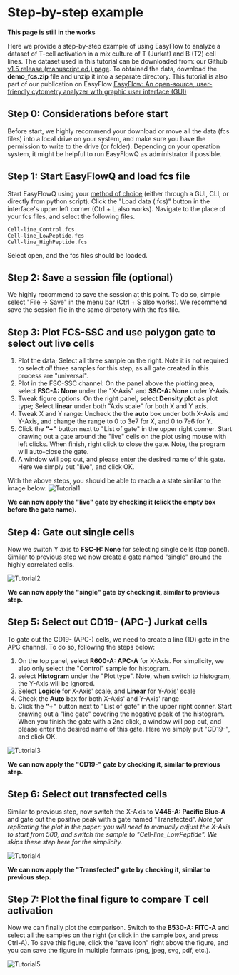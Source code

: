 # Step-by-step example
**This page is still in the works**

Here we provide a step-by-step example of using EasyFlow to analyze a dataset of T-cell activation in a mix culture of T (Jurkat) and B (T2) cell lines.
The dataset used in this tutorial can be downloaded from: our Github [v1.5 release (manuscript ed.) page](https://github.com/ym3141/EasyFlowQ/releases/tag/v1.5.6). To obtained the data, download the **demo_fcs.zip** file and unzip it into a separate directory. This tutorial is also part of our publication on EasyFlow [EasyFlow: An open-source, user-friendly cytometry analyzer with graphic user interface (GUI)]()

## Step 0: Considerations before start
Before start, we highly recommend your download or move all the data (fcs files) into a local drive on your system, and make sure you have the permission to write to the drive (or folder). Depending on your operation system, it might be helpful to run EasyFlowQ as administrator if possible.

## Step 1: Start EasyFlowQ and load fcs file
Start EasyFlowQ using your [method of choice](README.md#download-install-and-run) (either through a GUI, CLI, or directly from python script). Click the "Load data (.fcs)" button in the interface's upper left corner (Ctrl + L also works). Navigate to the place of your fcs files, and select the following files.

    Cell-line_Control.fcs
    Cell-line_LowPeptide.fcs
    Cell-line_HighPeptide.fcs

Select open, and the fcs files should be loaded.

## Step 2: Save a session file (optional)
We highly recommend to save the session at this point. To do so, simple select "File -> Save" in the menu bar (Ctrl + S also works). We recommend save the session file in the same directory with the fcs file.

## Step 3: Plot FCS-SSC and use polygon gate to select out live cells
1. Plot the data; Select all three sample on the right. Note it is not required to select *all* three samples for this step, as all gate created in this process are "universal".
2. Plot in the FSC-SSC channel: On the panel above the plotting area, select **FSC-A: None** under the "X-Axis" and **SSC-A: None** under Y-Axis.
3. Tweak figure options: On the right panel, select **Density plot** as plot type; Select **linear** under both "Axis scale" for both X and Y axis. 
4. Tweak X and Y range: Uncheck the the **auto** box under both X-Axis and Y-Axis, and change the range to 0 to 3e7 for X, and 0 to 7e6 for Y.
5. Click the **"+"** button next to "List of gate" in the upper right conner. Start drawing out a gate around the "live" cells on the plot using mouse with left clicks. When finish, right click to close the gate. Note, the program will auto-close the gate.
6. A window will pop out, and please enter the desired name of this gate. Here we simply put "live", and click OK.

With the above steps, you should be able to reach a a state similar to the image below:
![Tutorial1](img/Tutorial1.jpg) 

**We can now apply the "live" gate by checking it (click the empty box before the gate name).**

## Step 4: Gate out single cells
Now we switch Y axis to **FSC-H: None** for selecting single cells (top panel). Similar to previous step we now create a gate named "single" around the highly correlated cells. 

![Tutorial2](img/Tutorial2.jpg) 

**We can now apply the "single" gate by checking it, similar to previous step.**

## Step 5: Select out CD19- (APC-) Jurkat cells
To gate out the CD19- (APC-) cells, we need to create a line (1D) gate in the APC channel. To do so, following the steps below:
1. On the top panel, select **R600-A: APC-A** for X-Axis. For simplicity, we also only select the "Control" sample for histogram. 
2. select **Histogram** under the "Plot type". Note, when switch to histogram, the Y-Axis will be ignored.
3. Select **Logicle** for X-Axis' scale, and **Linear** for Y-Axis' scale
4. Check the **Auto** box for both X-Axis' and Y-Axis' range
5. Click the **"+"** button next to "List of gate" in the upper right conner. Start drawing out a "line gate" covering the negative peak of the histogram. When you finish the gate with a 2nd click, a window will pop out, and please enter the desired name of this gate. Here we simply put "CD19-", and click OK.

![Tutorial3](img/Tutorial3.jpg) 

**We can now apply the "CD19-" gate by checking it, similar to previous step.**


## Step 6: Select out transfected cells
Similar to previous step, now switch the X-Axis to **V445-A: Pacific Blue-A** and gate out the positive peak with a gate named "Transfected". *Note for replicating the plot in the paper: you will need to manually adjust the X-Axis to start from 500, and switch the sample to "Cell-line_LowPeptide". We skips these step here for the simplicity.*

![Tutorial4](img/Tutorial4.jpg) 

**We can now apply the "Transfected" gate by checking it, similar to previous step.**


## Step 7: Plot the final figure to compare T cell activation
Now we can finally plot the comparison. Switch to the **B530-A: FITC-A** and select all the samples on the right (or click in the sample box, and press Ctrl-A). To save this figure, click the "save icon" right above the figure, and you can save the figure in multiple formats (png, jpeg, svg, pdf, etc.).

![Tutorial5](img/Tutorial5.jpg) 

